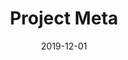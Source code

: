 ---
title: "Project Meta"
description: "Windows for Foldable Devices. Not affiliated with Microsoft."
aliases: 
    - /project-meta/
date: "2019-12-01"
category: "Consultancy"
featuredImage: metahero.jpg
featuredImageAlt: "Render of Project Meta device."
featuredBlockImage: metahero.jpg
heroVideo: true
canonical: https://www.behance.net/gallery/65838043/Project-Meta
officialURL: https://www.behance.net/gallery/65838043/Project-Meta
officialURLText: "View Behance project"
isHero: false
redirectToOfficialURL: true
---
